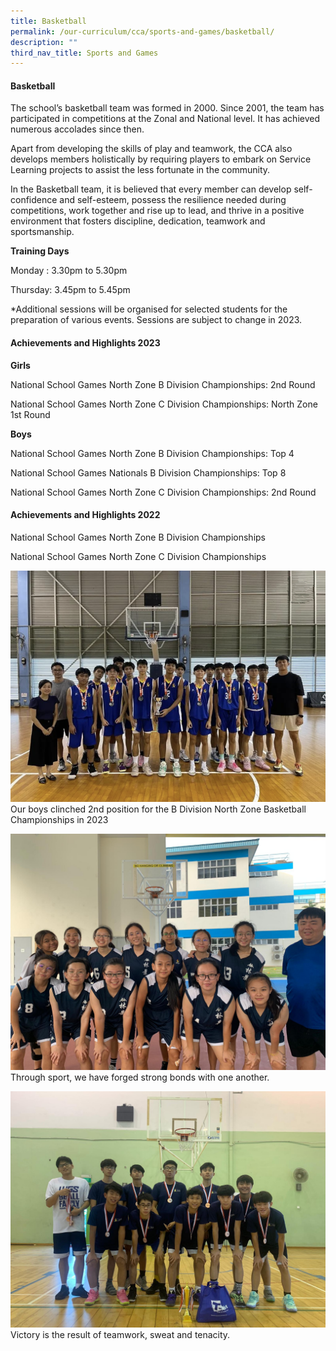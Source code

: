 ```yaml
---
title: Basketball
permalink: /our-curriculum/cca/sports-and-games/basketball/
description: ""
third_nav_title: Sports and Games
---
```

#### Basketball

The school’s basketball team was formed in 2000. Since 2001, the team has participated in competitions at the Zonal and National level. It has achieved numerous accolades since then. 

Apart from developing the skills of play and teamwork, the CCA also develops members holistically by requiring players to embark on Service Learning projects to assist the less fortunate in the community. 

In the Basketball team, it is believed that every member can develop self-confidence and self-esteem, possess the resilience needed during competitions, work together and rise up to lead, and thrive in a positive environment that fosters discipline, dedication, teamwork and sportsmanship.

**Training Days**

Monday : 3.30pm to 5.30pm

Thursday: 3.45pm to 5.45pm

\*Additional sessions will be organised for selected students for the preparation of various events. Sessions are subject to change in 2023.

#### Achievements and Highlights 2023


**Girls**

National School Games North Zone B Division Championships: 2nd Round

National School Games North Zone C Division Championships: North Zone 1st Round


**Boys**

National School Games North Zone B Division Championships: Top 4

National School Games Nationals B Division Championships: Top 8

National School Games North Zone C Division Championships:  2nd Round




#### Achievements and Highlights 2022

National School Games North Zone B Division Championships

National School Games North Zone C Division Championships

![](/images/CCAs/Basketball/screenshot.png)
Our boys clinched 2nd position for the B Division North Zone Basketball Championships in 2023

![](/images/CCAs/BDivGirls2020.jpeg)
Through sport, we have forged strong bonds with one another.

![](/images/CCAs/BDivBoys2020.jpeg)
Victory is the result of teamwork, sweat and tenacity.